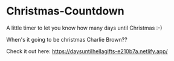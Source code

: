 # Christmas-Countdown
A little timer to let you know how many days until Christmas :-)

When's it going to be christmas Charlie Brown?? 


Check it out here: https://daysuntilhellagifts-e210b7a.netlify.app/
